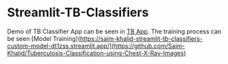 # Streamlit-TB-Classifiers
Demo of TB Classifier App can be seen in [TB App](https://saim-khalid-streamlit-tb-classifiers-custom-model-dt1zss.streamlit.app/). The training process can be seen [Model Training](https://saim-khalid-streamlit-tb-classifiers-custom-model-dt1zss.streamlit.app/](https://github.com/Saim-Khalid/Tuberculosis-Classification-using-Chest-X-Ray-Images)
